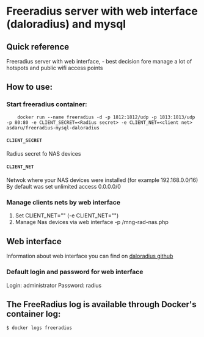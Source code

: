 # Freeradius server with web interface (daloradius) and mysql

## Quick reference
Freeradius server with web interface, - best decision fore manage a lot of hotspots and public wifi access points

## How to use:
### Start freeradius container:
```console
	docker run --name freeradius -d -p 1812:1812/udp -p 1813:1813/udp -p 80:80 -e CLIENT_SECRET=<Radius secret> -e CLIENT_NET=<client net>  asdaru/freeradius-mysql-daloradius
```
#### `CLIENT_SECRET`
Radius secret fo NAS devices
#### `CLIENT_NET`
Netwok where your NAS devices were installed (for example 192.168.0.0/16)
By default was set unlimited access 0.0.0.0/0

### Manage clients nets by web interface
1. Set CLIENT_NET="" (-e CLIENT_NET="")
2. Manage Nas devices via web interface -p <addr servers where container run>/mng-rad-nas.php 
 
## Web interface
Information about web interface you can find on [daloradius github](https://github.com/lirantal/daloradius)
### Default login and password for web interface
Login: administrator
Password: radius   

## The FreeRadius log is available through Docker's container log:
```console
$ docker logs freeradius
```